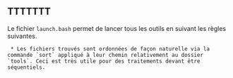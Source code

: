TTTTTTT
----

Le fichier `launch.bash` permet de lancer tous les outils en suivant les règles suivantes.

     * Les fichiers trouvés sont ordonnées de façon naturelle via la commande `sort` appliqué à leur chemin relativement au dossier `tools`. Ceci est très utile pour des traitements devant être séquentiels.
